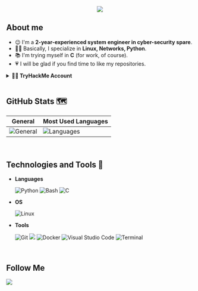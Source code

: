 <div align="center">
    <img src="https://capsule-render.vercel.app/api?type=shark&color=66FF66&height=300&section=header&text=Hi,%20I'm%20Organ13at0r&animation=fadeIn&textSize=200)">
</div>

## About me
- 😉 I'm a **2-year-experienced system engineer in cyber-security spare**.
- 👨‍💻 Basically, I specialize in **Linux, Networks, Python**.
- 📚 I'm trying myself in **C** (for work, of course).
- 💗 I will be glad if you find time to like my repositories.

<details>
    <summary><b>🐱‍💻 TryHackMe Account</b></summary>
    <p>
        <h4>General</h4>
        <img src="https://tryhackme-badges.s3.amazonaws.com/Organ13at0r.png" alt="TryHackMe" width="300">
        <h4>Badges</h4>
        <ul>
            <li><a href="https://tryhackme.com/Organ13at0r/badges/terminaled" target="_blank">cat linux.txt</a></li>
            <li><a href="https://tryhackme.com/Organ13at0r/badges/security-awareness" target="_blank">Security Awareness</a></li>
            <li><a href="https://tryhackme.com/Organ13at0r/badges/intro-to-pentesting" target="_blank">Pentensint Principles</a></li>
            <li><a href="https://tryhackme.com/Organ13at0r/badges/web-fund" target="_blank">Webbed</a></li>
        </ul>
    </p>
</details>

<br>

## GitHub Stats 🗺️
| General | Most Used Languages |
| --- | --- |
| ![General](https://github-readme-stats.vercel.app/api?username=0rgan13at0r&theme=tokyonight&show_icons=false&hide_title=true) | ![Languages](https://github-readme-stats.vercel.app/api/top-langs/?username=0rgan13at0r&theme=tokyonight&card_width=452&hide_title=true)

<br>

## Technologies and Tools 🧰
<p align="center">

- **Languages**

    ![Python](https://img.shields.io/badge/Python%20-%2314354C.svg?style=for-the-badge&logo=python&logoColor=white)
    ![Bash](https://img.shields.io/badge/Bash-%234EAA25.svg?style=for-the-badge&logo=gnu-bash&logoColor=white)
    ![C](https://img.shields.io/badge/C%20-%232370ED.svg?style=for-the-badge&logo=c&logoColor=white)
    
- **OS**

    ![Linux](https://img.shields.io/badge/Linux-%23FCC624.svg?style=for-the-badge&logo=linux&logoColor=black)
    
- **Tools**

    ![Git](https://img.shields.io/badge/Git-%23F05032.svg?style=for-the-badge&logo=git&logoColor=white)
    <a href="https://github.com/0rgan13at0r" target="_blank"><img src="https://img.shields.io/badge/GitHub-%23181717.svg?style=for-the-badge&logo=github&logoColor=white"></a>
    ![Docker](https://img.shields.io/badge/Docker-%232496ED.svg?style=for-the-badge&logo=docker&logoColor=white)
    ![Visual Studio Code](https://img.shields.io/badge/Visual%20Studio%20Code-%23007ACC.svg?style=for-the-badge&logo=visual-studio-code&logoColor=white)
    ![Terminal](https://img.shields.io/badge/Terminal-%23241F31.svg?style=for-the-badge&logo=gnome-terminal&logoColor=white)
</p>
    
<br>
    
## Follow Me
<a href="https://t.me/found101" target="_blank">
  <img src="https://img.shields.io/badge/Telegram-%2326A5E4.svg?style=for-the-badge&logo=telegram&logoColor=white">
</a>
